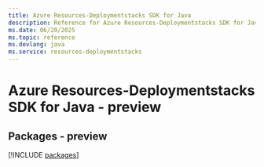 ```yaml
---
title: Azure Resources-Deploymentstacks SDK for Java
description: Reference for Azure Resources-Deploymentstacks SDK for Java
ms.date: 06/20/2025
ms.topic: reference
ms.devlang: java
ms.service: resources-deploymentstacks
---
```

# Azure Resources-Deploymentstacks SDK for Java - preview
## Packages - preview
[!INCLUDE [packages](resources-deploymentstacks-index.md)]